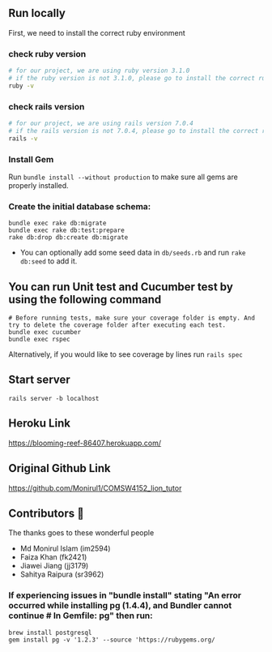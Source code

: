 ## Run locally
First, we need to install the correct ruby environment

### check ruby version
```sh
# for our project, we are using ruby version 3.1.0
# if the ruby version is not 3.1.0, please go to install the correct ruby version
ruby -v
```

### check rails version
```sh
# for our project, we are using rails version 7.0.4
# if the rails version is not 7.0.4, please go to install the correct rails version
rails -v
```

### Install Gem
Run `bundle install --without production` to make sure all gems are properly installed. 

### Create the initial database schema:

```shell
bundle exec rake db:migrate
bundle exec rake db:test:prepare
rake db:drop db:create db:migrate
```

- You can optionally add some seed data in `db/seeds.rb` and run `rake db:seed` to add it.

## You can run Unit test and Cucumber test by using the following command
```shell
# Before running tests, make sure your coverage folder is empty. And try to delete the coverage folder after executing each test.
bundle exec cucumber
bundle exec rspec
```
Alternatively, if you would like to see coverage by lines run `rails spec`

## Start server
`rails server -b localhost`

## Heroku Link
https://blooming-reef-86407.herokuapp.com/

## Original Github Link
https://github.com/Monirul1/COMSW4152_lion_tutor

## Contributors 🥒
The thanks goes to these wonderful people
- Md Monirul Islam (im2594)
- Faiza Khan (fk2421)
- Jiawei Jiang (jj3179)
- Sahitya Raipura (sr3962)

### If experiencing issues in "bundle install" stating "An error occurred while installing pg (1.4.4), and Bundler cannot continue # In Gemfile: pg" then run:
```shell
brew install postgresql
gem install pg -v '1.2.3' --source 'https://rubygems.org/
```
